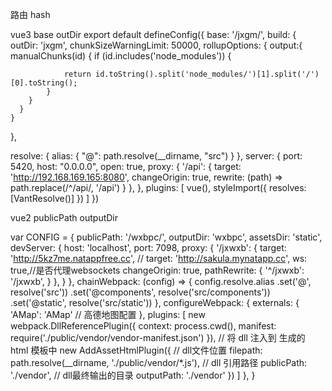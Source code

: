 路由 hash

vue3  base outDir
export default defineConfig({
  base: '/jxgm/',
  build: {
    outDir: 'jxgm',
    chunkSizeWarningLimit: 50000,
    rollupOptions: {
      output:{
          manualChunks(id) {
            if (id.includes('node_modules')) {
              
                return id.toString().split('node_modules/')[1].split('/')[0].toString();
            }
        }
      }
    }
  },

  resolve: {
    alias: {
      "@": path.resolve(__dirname, "src")
    }
  },
  server: {
    port: 5420,
    host: "0.0.0.0",
    open: true,
    proxy: {
      '/api': {
        target: 'http://192.168.169.165:8080',
        changeOrigin: true,
        rewrite: (path) => path.replace(/^\/api/, '/api')
      }
    },
  },
  plugins: [
    vue(),
    styleImport({
      resolves: [VantResolve()]
    })
  ]
})



vue2
publicPath
outputDir

var CONFIG = {
	publicPath: '/wxbpc/',
	outputDir: 'wxbpc',
	assetsDir: 'static',
	devServer: {
		host: 'localhost',
		port: 7098,
		proxy: {
			'/jxwxb': {
				target: 'http://5kz7me.natappfree.cc',
				// target: 'http://sakula.mynatapp.cc',
				ws: true,//是否代理websockets
				changeOrigin: true,
				pathRewrite: {
					'^/jxwxb': '/jxwxb',
				}
			},
		}
	},
	chainWebpack: (config) => {
		config.resolve.alias
			.set('@', resolve('src'))
			.set('@components', resolve('src/components'))
			.set('@static', resolve('src/static'))
	},
	configureWebpack: {
		externals: {
			'AMap': 'AMap' // 高德地图配置
		},
		plugins: [
			new webpack.DllReferencePlugin({
				context: process.cwd(),
				manifest: require('./public/vendor/vendor-manifest.json')
			}),
			// 将 dll 注入到 生成的 html 模板中
			new AddAssetHtmlPlugin({
				// dll文件位置
				filepath: path.resolve(__dirname, './public/vendor/*.js'),
				// dll 引用路径
				publicPath: './vendor',
				// dll最终输出的目录
				outputPath: './vendor'
			})
		]
	},
}